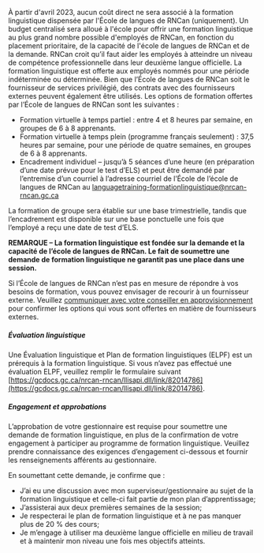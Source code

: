 ﻿À partir d'avril 2023, aucun coût direct ne sera associé à la formation linguistique dispensée par l'École de langues de RNCan (uniquement). Un budget centralisé sera alloué à l'école pour offrir une formation linguistique au plus grand nombre possible d'employés de RNCan, en fonction du placement prioritaire, de la capacité de l'école de langues de RNCan et de la demande.
RNCan croit qu’il faut aider les employés à atteindre un niveau de compétence professionnelle dans leur deuxième langue officielle. La formation linguistique est offerte aux employés nommés pour une période indéterminée ou déterminée. Bien que l’École de langues de RNCan soit le fournisseur de services privilégié, des contrats avec des fournisseurs externes peuvent également être utilisés.
Les options de formation offertes par l’École de langues de RNCan sont les suivantes :
- Formation virtuelle à temps partiel : entre 4 et 8 heures par semaine, en groupes de 6 à 8 apprenants.
- Formation virtuelle à temps plein (programme français seulement) : 37,5 heures par semaine, pour une période de quatre semaines, en groupes de 6 à 8 apprenants.
- Encadrement individuel – jusqu’à 5 séances d’une heure (en préparation d’une date prévue pour le test d’ELS) et peut être demandé par l’entremise d’un courriel à l’adresse courriel de l’École de l’école de langues de RNCan au [languagetraining-formationlinguistique@nrcan-rncan.gc.ca](mailto:languagetraining-formationlinguistique@nrcan-rncan.gc.ca)

La formation de groupe sera établie sur une base trimestrielle, tandis que l’encadrement est disponible sur une base ponctuelle une fois que l’employé a reçu une date de test d’ELS.

**REMARQUE – La formation linguistique est fondée sur la demande et la capacité de l’école de langues de RNCan. Le fait de soumettre une demande de formation linguistique ne garantit pas une place dans une session.**

Si l’École de langues de RNCan n’est pas en mesure de répondre à vos besoins de formation, vous pouvez envisager de recourir à un fournisseur externe. Veuillez <u>[communiquer avec votre conseiller en approvisionnement](https://gcdocs.gc.ca/nrcan-rncan/llisapi.dll/link/19125621)</u> pour confirmer les options qui vous sont offertes en matière de fournisseurs externes.



##### Évaluation linguistique
Une Évaluation linguistique et Plan de formation linguistiques (ELPF) est un prérequis à la formation linguistique. Si vous n’avez pas effectué une évaluation ELPF, veuillez remplir le formulaire suivant <u>[https://gcdocs.gc.ca/nrcan-rncan/llisapi.dll/link/82014786](https://gcdocs.gc.ca/nrcan-rncan/llisapi.dll/link/82014786)</u>.

##### Engagement et approbations
L’approbation de votre gestionnaire est requise pour soumettre une demande de formation linguistique, en plus de la confirmation de votre engagement à participer au programme de formation linguistique. Veuillez prendre connaissance des exigences d’engagement ci-dessous et fournir les renseignements afférents au gestionnaire.

En soumettant cette demande, je confirme que :
- J’ai eu une discussion avec mon superviseur/gestionnaire au sujet de la formation linguistique et celle-ci fait partie de mon plan d’apprentissage;
- J’assisterai aux deux premières semaines de la session;
- Je respecterai le plan de formation linguistique et à ne pas manquer plus de 20 % des cours;
- Je m’engage à utiliser ma deuxième langue officielle en milieu de travail et à maintenir mon niveau une fois mes objectifs atteints.
